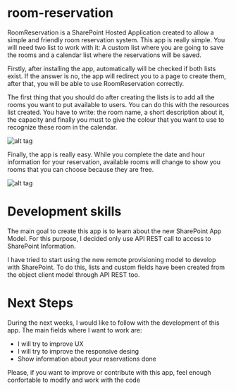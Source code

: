 # room-reservation

RoomReservation is a SharePoint Hosted Application created to allow a simple and friendly room reservation system. This app is really simple. You will need two list to work with it: A custom list where you are going to save the rooms and a calendar list where the reservations will be saved.

Firstly, after installing the app, automatically will be checked if both lists exist. If the answer is no, the app will redirect you to a page to create them, after that, you will be able to use RoomReservation correctly.

The first thing that you should do after creating the lists is to add all the rooms you want to put available to users. You can do this with the resources list created. You have to write: the room name, a short description about it, the capacity and finally you must to give the colour that you want to use to recognize these room in the calendar.

![alt tag](https://github.com/jcroav/room-reservation/blob/master/Images/AddingResources.png)

Finally, the app is really easy. While you complete the date and hour information for your reservation, available rooms will change to show you rooms that you can choose because they are free.

![alt tag](https://github.com/jcroav/room-reservation/blob/master/Images/Roomreservationapplication.png)

# Development skills

The main goal to create this app is to learn about the new SharePoint App Model. For this purpose, I decided only use API REST call to access to SharePoint Information.

I have tried to start using the new remote provisioning model to develop with SharePoint. To do this, lists and custom fields have been created from the object client model through API REST too.

# Next Steps

During the next weeks, I would like to follow with the development of this app. The main fields where I want to work are:

<ul>
<li>I will try to improve UX</li>
<li>I will try to improve the responsive desing</li>
<li>Show information about your reservations done</li>
</ul>

Please, if you want to improve or contribute with this app, feel enough confortable to modify and work with the code
